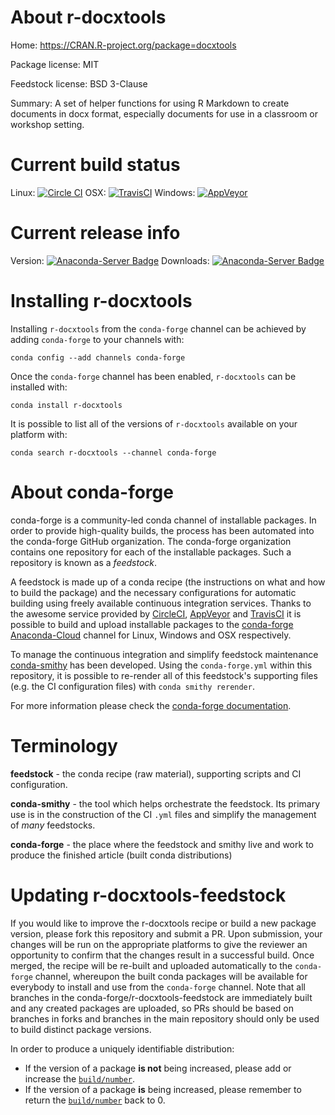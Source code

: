 About r-docxtools
=================

Home: https://CRAN.R-project.org/package=docxtools

Package license: MIT

Feedstock license: BSD 3-Clause

Summary: A set of helper functions for using R Markdown to create documents in docx format, especially documents for use in a classroom or workshop setting.



Current build status
====================

Linux: [![Circle CI](https://circleci.com/gh/conda-forge/r-docxtools-feedstock.svg?style=shield)](https://circleci.com/gh/conda-forge/r-docxtools-feedstock)
OSX: [![TravisCI](https://travis-ci.org/conda-forge/r-docxtools-feedstock.svg?branch=master)](https://travis-ci.org/conda-forge/r-docxtools-feedstock)
Windows: [![AppVeyor](https://ci.appveyor.com/api/projects/status/github/conda-forge/r-docxtools-feedstock?svg=True)](https://ci.appveyor.com/project/conda-forge/r-docxtools-feedstock/branch/master)

Current release info
====================
Version: [![Anaconda-Server Badge](https://anaconda.org/conda-forge/r-docxtools/badges/version.svg)](https://anaconda.org/conda-forge/r-docxtools)
Downloads: [![Anaconda-Server Badge](https://anaconda.org/conda-forge/r-docxtools/badges/downloads.svg)](https://anaconda.org/conda-forge/r-docxtools)

Installing r-docxtools
======================

Installing `r-docxtools` from the `conda-forge` channel can be achieved by adding `conda-forge` to your channels with:

```
conda config --add channels conda-forge
```

Once the `conda-forge` channel has been enabled, `r-docxtools` can be installed with:

```
conda install r-docxtools
```

It is possible to list all of the versions of `r-docxtools` available on your platform with:

```
conda search r-docxtools --channel conda-forge
```


About conda-forge
=================

conda-forge is a community-led conda channel of installable packages.
In order to provide high-quality builds, the process has been automated into the
conda-forge GitHub organization. The conda-forge organization contains one repository
for each of the installable packages. Such a repository is known as a *feedstock*.

A feedstock is made up of a conda recipe (the instructions on what and how to build
the package) and the necessary configurations for automatic building using freely
available continuous integration services. Thanks to the awesome service provided by
[CircleCI](https://circleci.com/), [AppVeyor](http://www.appveyor.com/)
and [TravisCI](https://travis-ci.org/) it is possible to build and upload installable
packages to the [conda-forge](https://anaconda.org/conda-forge)
[Anaconda-Cloud](http://docs.anaconda.org/) channel for Linux, Windows and OSX respectively.

To manage the continuous integration and simplify feedstock maintenance
[conda-smithy](http://github.com/conda-forge/conda-smithy) has been developed.
Using the ``conda-forge.yml`` within this repository, it is possible to re-render all of
this feedstock's supporting files (e.g. the CI configuration files) with ``conda smithy rerender``.

For more information please check the [conda-forge documentation](https://conda-forge.org/docs/).

Terminology
===========

**feedstock** - the conda recipe (raw material), supporting scripts and CI configuration.

**conda-smithy** - the tool which helps orchestrate the feedstock.
                   Its primary use is in the construction of the CI ``.yml`` files
                   and simplify the management of *many* feedstocks.

**conda-forge** - the place where the feedstock and smithy live and work to
                  produce the finished article (built conda distributions)


Updating r-docxtools-feedstock
==============================

If you would like to improve the r-docxtools recipe or build a new
package version, please fork this repository and submit a PR. Upon submission,
your changes will be run on the appropriate platforms to give the reviewer an
opportunity to confirm that the changes result in a successful build. Once
merged, the recipe will be re-built and uploaded automatically to the
`conda-forge` channel, whereupon the built conda packages will be available for
everybody to install and use from the `conda-forge` channel.
Note that all branches in the conda-forge/r-docxtools-feedstock are
immediately built and any created packages are uploaded, so PRs should be based
on branches in forks and branches in the main repository should only be used to
build distinct package versions.

In order to produce a uniquely identifiable distribution:
 * If the version of a package **is not** being increased, please add or increase
   the [``build/number``](http://conda.pydata.org/docs/building/meta-yaml.html#build-number-and-string).
 * If the version of a package **is** being increased, please remember to return
   the [``build/number``](http://conda.pydata.org/docs/building/meta-yaml.html#build-number-and-string)
   back to 0.